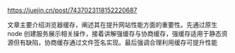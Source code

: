 https://juejin.cn/post/7437023118152220687

文章主要介绍浏览器缓存，阐述其在提升网站性能方面的重要性。先通过原生 node 创建服务展示相关操作，接着讲解强缓存与协商缓存，强缓存适用于静态资源但有缺陷，协商缓存通过文件签名实现。最后强调合理利用缓存可提升性能